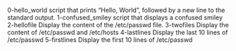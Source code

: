 0-hello_world script that prints “Hello, World”, followed by a new line to the standard output.
1-confused_smiley script that displays a confused smiley
2-hellofile Display the content of the /etc/passwd file.
3-twofiles Display the content of /etc/passwd and /etc/hosts
4-lastlines Display the last 10 lines of /etc/passwd
5-firstlines Display the first 10 lines of /etc/passwd

